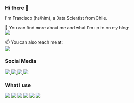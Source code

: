 ### Hi there 👋

I'm Francisco (he/him), a Data Scientist from Chile.

📰 You can find more about me and what I'm up to on my blog: <br> <a href="https://www.franciscoyira.com/">
    <img src="https://img.shields.io/badge/franciscoyira.com-000000?style=for-the-badge&logo=About.me&logoColor=white" />
  </a>
  
📫 You can also reach me at: <br> <a href="mailto:francisco.yira@outlook.com">
    <img src="https://img.shields.io/badge/francisco.yira%40outlook.com%0A-0078D4?style=for-the-badge&logo=microsoft-outlook&logoColor=white" />
  </a>




### Social Media
<a href="https://www.linkedin.com/in/franciscoyira/">
    <img src="https://img.shields.io/badge/linkedin-%230077B5.svg?&style=for-the-badge&logo=linkedin&logoColor=white" />
  </a>
  
  
  <a href="https://techhub.social/@franciscoyira">
    <img src="https://img.shields.io/badge/Mastodon-6364FF?style=for-the-badge&logo=Mastodon&logoColor=white" />        
  </a>
    
  <a href="https://stackoverflow.com/users/7221164/francisco-yir%c3%a1">
    <img src="https://img.shields.io/badge/Stack_Overflow-FE7A16?style=for-the-badge&logo=stack-overflow&logoColor=white" />        
  </a>
  
  <a href="https://www.goodreads.com/user/show/56244031-francisco">
    <img src="https://img.shields.io/badge/Goodreads-372213?style=for-the-badge&logo=goodreads&logoColor=white" />        
  </a>
  <br>
  

### What I use
<img src="https://img.shields.io/badge/Surface_Pro_8-0078d4?style=for-the-badge&logo=windows-11&logoColor=white"> <img src="https://img.shields.io/badge/iPad_mini_6-000000?style=for-the-badge&logo=apple&logoColor=white"> <img src="https://img.shields.io/badge/Ubuntu_on_WSL-E95420?style=for-the-badge&logo=ubuntu&logoColor=white"> <img src="https://img.shields.io/badge/VSCode-0078D4?style=for-the-badge&logo=visual%20studio%20code&logoColor=white"> <img src="https://img.shields.io/badge/AWS-FF9900?style=for-the-badge&logo=amazonaws&logoColor=white"> <img src="https://img.shields.io/badge/Netlify-00C7B7?style=for-the-badge&logo=netlify&logoColor=white">

<!--
**franciscoyira/franciscoyira** is a ✨ _special_ ✨ repository because its `README.md` (this file) appears on your GitHub profile.

Here are some ideas to get you started:

- 🔭 I’m currently working on ...
- 🌱 I’m currently learning ...
- 👯 I’m looking to collaborate on ...
- 🤔 I’m looking for help with ...
- 💬 Ask me about ...
- 📫 How to reach me: ...
- 😄 Pronouns: ...
- ⚡ Fun fact: ...
-->
